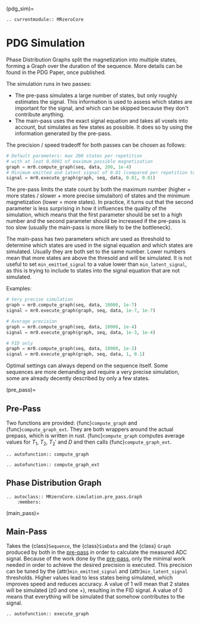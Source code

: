 (pdg_sim)=
```{eval-rst}
.. currentmodule:: MRzeroCore
```

# PDG Simulation

Phase Distribution Graphs split the magnetization into multiple states, forming a Graph over the duration of the sequence. More details can be found in the PDG Paper, once published.

The simulation runs in two passes:
- The pre-pass simulates a large number of states, but only roughly estimates the signal. This information is used to assess which states are important for the signal, and which can be skipped because they don't contribute anything.
- The main-pass uses the exact signal equation and takes all voxels into account, but simulates as few states as possible. It does so by using the information generated by the pre-pass.

The precision / speed tradeoff for both passes can be chosen as follows:

```python
# Default parameters: max 200 states per repetition
# with at leat 0.0001 of maximum possible magnetization
graph = mr0.compute_graph(seq, data, 200, 1e-4)
# Minimum emitted and latent signal of 0.01 (compared per repetition to strongest state)
signal = mr0.execute_graph(graph, seq, data, 0.01, 0.01)
```

The pre-pass limits the state count by both the maximum number (higher = more states / slower + more precise simulaiton) of states and the minimum magnetization (lower = more states). In practice, it turns out that the second parameter is less surprising in how it influences the quality of the simulation, which means that the first parameter should be set to a high number and the second parameter should be increased if the pre-pass is too slow (usually the main-pass is more likely to be the bottleneck).

The main-pass has two parameters which are used as threshold to determine which states are used in the signal equation and which states are simulated. Usually they are both set to the same number. Lower numbers mean that more states are above the thresold and will be simulated. It is not useful to set `min_emitted_signal` to a value lower than `min_latent_signal`, as this is trying to include to states into the signal equation that are not simulated.

Examples:
```python
# Very precise simulation
graph = mr0.compute_graph(seq, data, 10000, 1e-7)
signal = mr0.execute_graph(graph, seq, data, 1e-7, 1e-7)

# Average precision
graph = mr0.compute_graph(seq, data, 10000, 1e-4)
signal = mr0.execute_graph(graph, seq, data, 1e-3, 1e-4)

# FID only
graph = mr0.compute_graph(seq, data, 10000, 1e-3)
signal = mr0.execute_graph(graph, seq, data, 1, 0.1)
```

Optimal settings can always depend on the sequence itself. Some sequences are more demanding and require a very precise simulation, some are already decently described by only a few states.

(pre_pass)=
## Pre-Pass

Two functions are provided: {func}`compute_graph` and {func}`compute_graph_ext`. They are both wrappers around the actual prepass, which is written in rust. {func}`compute_graph` computes average values for $T_1$, $T_2$, $T_2'$ and $D$ and then calls {func}`compute_graph_ext`.

```{eval-rst}
.. autofunction:: compute_graph

.. autofunction:: compute_graph_ext
```

## Phase Distribution Graph

```{eval-rst}
.. autoclass:: MRzeroCore.simulation.pre_pass.Graph
    :members:
```

(main_pass)=
## Main-Pass

Takes the {class}`Sequence`, the {class}`SimData` and the {class} `Graph` produced by both in the [pre-pass](pre_pass) in order to calculate the measured ADC signal. Because of the work done by the [pre-pass](pre_pass), only the minimal work needed in order to achieve the desired precision is executed. This precision can be tuned by the {attr}`min_emitted_signal` and {attr}`min_latent_signal` thresholds. Higher values lead to less states being simulated, which improves speed and reduces accuracy. A value of 1 will mean that 2 states will be simulated (z0 and one +), resulting in the FID signal. A value of 0 means that everything will be simulated that somehow contributes to the signal.

```{eval-rst}
.. autofunction:: execute_graph
```

